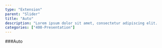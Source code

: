 ```yaml
---
type: "Extension"
parent: "Slider"
title: "Auto"
description: "Lorem ipsum dolor sit amet, consectetur adipiscing elit. Nunc tempus laoreet leo sit amet iaculis."
categories: ["400-Presentation"]
---
```


###Auto

<demo>
  <demovanilla src="inline/core/slider/auto">
  </demovanilla>
</demo>
